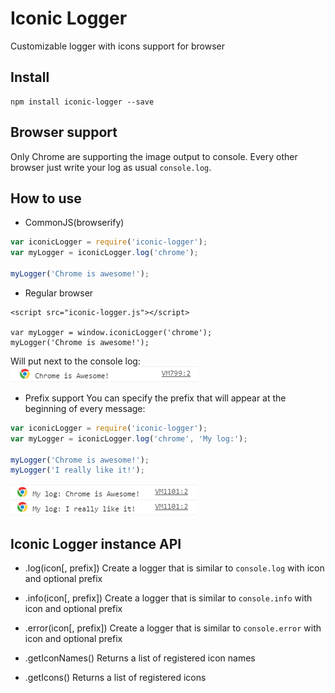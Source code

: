 # Iconic Logger

Customizable logger with icons support for browser

## Install

```
npm install iconic-logger --save
```

## Browser support

Only Chrome are supporting the image output to console. Every other browser just write your log as usual `console.log`.

## How to use

* CommonJS(browserify)

```js
var iconicLogger = require('iconic-logger');
var myLogger = iconicLogger.log('chrome');

myLogger('Chrome is awesome!');
```

* Regular browser

```
<script src="iconic-logger.js"></script>

var myLogger = window.iconicLogger('chrome');
myLogger('Chrome is awesome!');
```

Will put next to the console log:  
![example](https://raw.githubusercontent.com/dnbard/iconic-logger/master/shots/example0.png)

* Prefix support
You can specify the prefix that will appear at the beginning of every message:

```js
var iconicLogger = require('iconic-logger');
var myLogger = iconicLogger.log('chrome', 'My log:');

myLogger('Chrome is awesome!');
myLogger('I really like it!');
```

![example](https://raw.githubusercontent.com/dnbard/iconic-logger/master/shots/example1.png)

## Iconic Logger instance API

* .log(icon[, prefix])
Create a logger that is similar to `console.log` with icon and optional prefix

* .info(icon[, prefix])
Create a logger that is similar to `console.info` with icon and optional prefix

* .error(icon[, prefix])
Create a logger that is similar to `console.error` with icon and optional prefix

* .getIconNames()
Returns a list of registered icon names

* .getIcons()
Returns a list of registered icons